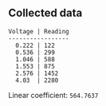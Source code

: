 ## Collected data

```
Voltage | Reading
-----------------
  0.222 | 122
  0.536 | 299
  1.046 | 588
  1.553 | 875
  2.576 | 1452
  4.03  | 2280
```
Linear coefficient: `564.7637`
